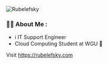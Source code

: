 <html>
<img src ="https://user-images.githubusercontent.com/73529325/172443859-30247d95-5cb2-4243-83ac-610ea989b42f.png" alt="Rubelefsky">
<p align ="center">
  </p>
</html>


### 👨‍💻 About Me :

- ℹ️ IT Support Engineer
- Cloud Computing Student at WGU 🏫

Visit https://rubelefsky.com




<!--
**Rubelefsky/Rubelefsky** is a ✨ _special_ ✨ repository because its `README.md` (this file) appears on your GitHub profile.

Here are some ideas to get you started:

- 🔭 I’m currently working on ...
- 🌱 I’m currently learning ...
- 👯 I’m looking to collaborate on ...
- 🤔 I’m looking for help with ...
- 💬 Ask me about ...
- 📫 How to reach me: ...
- 😄 Pronouns: ...
- ⚡ Fun fact: ...
-->
